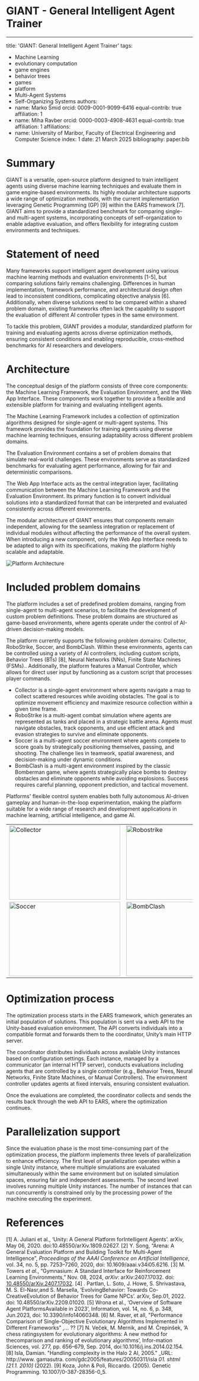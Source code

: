 # GIANT - General Intelligent Agent Trainer

---
title: 'GIANT: General Intelligent Agent Trainer'
tags:
  - Machine Learning
  - evolutionary computation
  - game engines
  - behavior trees
  - games
  - platform
  - Multi-Agent Systems
  - Self-Organizing Systems
authors:
  - name: Marko Šmid
    orcid: 0009-0001-9099-6416
    equal-contrib: true
    affiliation: 1
  - name: Miha Ravber
    orcid: 0000-0003-4908-4631
    equal-contrib: true
    affiliation: 1
affiliations:
 - name: University of Maribor, Faculty of Electrical Engineering and Computer Science
   index: 1
date: 21 March 2025
bibliography: paper.bib

# Summary

GIANT is a versatile, open-source platform designed to train intelligent agents using diverse machine learning techniques and evaluate them in game engine-based environments. Its highly modular architecture supports a wide range of optimization methods, with the current implementation leveraging Genetic Programming (GP) [9] within the EARS framework [7]. GIANT aims to provide a standardized benchmark for comparing single- and multi-agent systems, incorporating concepts of self-organization to enable adaptive evaluation, and offers flexibility for integrating custom environments and techniques.
# Statement of need

Many frameworks support intelligent agent development using various machine learning methods and evaluation environments [1-5], but comparing solutions fairly remains challenging. Differences in human implementation, framework performance, and architectural design often lead to inconsistent conditions, complicating objective analysis [6]. Additionally, when diverse solutions need to be compared within a shared problem domain, existing frameworks often lack the capability to support the evaluation of different AI controller types in the same environment. 

To tackle this problem, GIANT provides a modular, standardized platform for training and evaluating agents across diverse optimization methods, ensuring consistent conditions and enabling reproducible, cross-method benchmarks for AI researchers and developers.
# Architecture 

The conceptual design of the platform consists of three core components: the Machine Learning Framework, the Evaluation Environment, and the Web App Interface. These components work together to provide a flexible and extensible platform for training and evaluating intelligent agents.

The Machine Learning Framework includes a collection of optimization algorithms designed for single-agent or multi-agent systems. This framework provides the foundation for training agents using diverse machine learning techniques, ensuring adaptability across different problem domains.

The Evaluation Environment contains a set of problem domains that simulate real-world challenges. These environments serve as standardized benchmarks for evaluating agent performance, allowing for fair and deterministic comparisons.

The Web App Interface acts as the central integration layer, facilitating communication between the Machine Learning Framework and the Evaluation Environment. Its primary function is to convert individual solutions into a standardized format that can be interpreted and evaluated consistently across different environments.

The modular architecture of GIANT ensures that components remain independent, allowing for the seamless integration or replacement of individual modules without affecting the performance of the overall system. When introducing a new component, only the Web App Interface needs to be adapted to align with its specifications, making the platform highly scalable and adaptable.

![Platform Architecture](/docs/images/platform_architecture_orig.png)

# Included problem domains

The platform includes a set of predefined problem domains, ranging from single-agent to multi-agent scenarios, to facilitate the development of custom problem definitions. These problem domains are structured as game-based environments, where agents operate under the control of AI-driven decision-making models.

The platform currently supports the following problem domains: Collector, RoboStrike, Soccer, and BombClash. Within these environments, agents can be controlled using a variety of AI controllers, including custom scripts, Behavior Trees (BTs) [8], Neural Networks (NNs), Finite State Machines (FSMs).. Additionally, the platform features a Manual Controller, which allows for direct user input by functioning as a custom script that processes player commands.

- Collector is a single-agent environment where agents navigate a map to collect scattered resources while avoiding obstacles. The goal is to optimize movement efficiency and maximize resource collection within a given time frame.
- RoboStrike is a multi-agent combat simulation where agents are represented as tanks and placed in a strategic battle arena. Agents must navigate obstacles, track opponents, and use efficient attack and evasion strategies to survive and eliminate opponents.
- Soccer is a multi-agent soccer environment where agents compete to score goals by strategically positioning themselves, passing, and shooting. The challenge lies in teamwork, spatial awareness, and decision-making under dynamic conditions.
- BombClash is a multi-agent environment inspired by the classic Bomberman game, where agents strategically place bombs to destroy obstacles and eliminate opponents while avoiding explosions. Success requires careful planning, opponent prediction, and tactical movement.

Platforms' flexible control system enables both fully autonomous AI-driven gameplay and human-in-the-loop experimentation, making the platform suitable for a wide range of research and development applications in machine learning, artificial intelligence, and game AI.

<table> 
<tr> 
<td><img src="/docs/images/collectorProblemDomain/collector_problem_domain_main.png" width="300" height="200" alt="Collector"></td> 
<td><img src="/docs/images/robostrikeProblemDomain/robostrike_problem_domain_main.png" width="300" height="200" alt="Robostrike"></td> 
</tr> <tr> 
<td><img src="/docs/images/soccerProblemDomain/soccer_problem_domain_main.png" width="300" height="200" alt="Soccer"></td>
<td><img src="/docs/images/bombClashProblemDomain/bombClash_problem_domain_main.png" width="300" height="200" alt="BombClash"></td> </tr>
</table>

# Optimization process

The optimization process starts in the EARS framework, which generates an initial population of solutions. This population is sent via a web API to the Unity-based evaluation environment. The API converts individuals into a compatible format and forwards them to the coordinator, Unity’s main HTTP server.

The coordinator distributes individuals across available Unity instances based on configuration settings. Each instance, managed by a communicator (an internal HTTP server), conducts evaluations including agents that are controlled by a single controller (e.g., Behavior Trees, Neural Networks, Finite State Machines, or Manual Controllers). The environment controller updates agents at fixed intervals, ensuring consistent evaluation.

Once the evaluations are completed, the coordinator collects and sends the results back through the web API to EARS, where the optimization continues.
# Parallelization support

Since the evaluation phase is the most time-consuming part of the optimization process, the platform implements three levels of parallelization to enhance efficiency. The first level of parallelization operates within a single Unity instance, where multiple simulations are evaluated simultaneously within the same environment but on isolated simulation spaces, ensuring fair and independent assessments. The second level involves running multiple Unity instances. The number of instances that can run concurrently is constrained only by the processing power of the machine executing the experiment. 
# References

[1] A. Juliani et al., ‘Unity: A General Platform forIntelligent Agents’. arXiv, May 06, 2020. doi:10.48550/arXiv.1809.02627.
[2] Y. Song, “Arena: A General Evaluation Platform and Building Toolkit for Multi-Agent Intelligence”, _Proceedings of the AAAI Conference on Artificial Intelligence_, vol. 34, no. 5, pp. 7253–7260, 2020, doi: 10.1609/aaai.v34i05.6216. 
[3] M. Towers _et al._, “Gymnasium: A Standard Interface for Reinforcement Learning Environments,” Nov. 08, 2024, _arXiv_: arXiv:2407.17032. doi: [10.48550/arXiv.2407.17032](https://doi.org/10.48550/arXiv.2407.17032).
[4] . Partlan, L. Soto, J. Howe, S. Shrivastava, M. S. El-Nasr,and S. Marsella, ‘EvolvingBehavior: Towards Co-CreativeEvolution of Behavior Trees for Game NPCs’. arXiv, Sep.01, 2022. doi: 10.48550/arXiv.2209.01020. 
[5] Wrona et al., ‘Overview of Software Agent PlatformsAvailable in 2023’, Information, vol. 14, no. 6, p. 348, Jun.2023, doi: 10.3390/info14060348.
[6] M. Raver, et all, "Performance Comparison of Single-Objective Evolutionary Algorithms Implemented in Different Frameworks" ,... ??
[7] N. Veček, M. Mernik, and M. Črepinšek, ‘A chess ratingsystem for evolutionary algorithms: A new method for thecomparison and ranking of evolutionary algorithms’, Infor-mation Sciences, vol. 277, pp. 656–679, Sep. 2014, doi:10.1016/j.ins.2014.02.154.  
[8] Isla, Damian. "Handling complexity in the Halo 2 AI, 2005." _URL: http://www. gamasutra. com/gdc2005/features/20050311/isla _01. shtml [21.1. 2010]_ (2022).
[9] Koza, John & Poli, Riccardo. (2005). Genetic Programming. 10.1007/0-387-28356-0_5.

